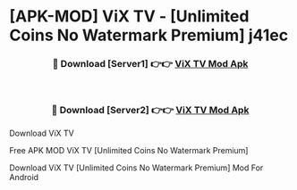 # [APK-MOD] ViX  TV - [Unlimited Coins No Watermark Premium] j41ec



<div align="center">
<h3>🔴 Download [Server1] 👉👉 <a href="https://momento.my/?title=ViX__TV">ViX  TV Mod Apk</a></h3><br>

<h3>🔴 Download [Server2] 👉👉 <a href="https://momento.my/?title=ViX__TV">ViX  TV Mod Apk</a></h3>
</div>



Download ViX  TV 

Free APK MOD ViX  TV [Unlimited Coins No Watermark Premium]

Download ViX  TV [Unlimited Coins No Watermark Premium] Mod For Android
